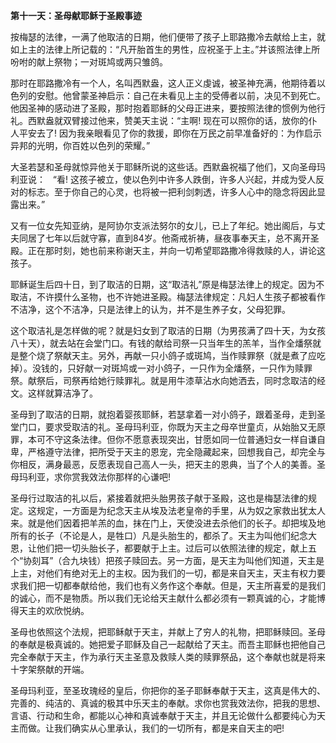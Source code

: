 **第十一天：圣母献耶稣于圣殿事迹**

按梅瑟的法律，一满了他取洁的日期，他们便带了孩子上耶路撒冷去献给上主，就如上主的法律上所记载的：“凡开胎首生的男性，应祝圣于上主。”并该照法律上所吩咐的献上祭物；一对斑鸠或两只雏鸽。

那时在耶路撒冷有一个人，名叫西默盎，这人正义虔诚，被圣神充满，他期待着以色列的安慰。他曾蒙圣神启示：自己在未看见上主的受傅者以前，决见不到死亡。他因圣神的感动进了圣殿，那时抱着耶稣的父母正进来，要按照法律的惯例为他行礼。西默盎就双臂接过他来，赞美天主说：“主啊! 现在可以照你的话，放你的仆人平安去了! 因为我亲眼看见了你的救援，即你在万民之前早准备好的：为作启示异邦的光明，你百姓以色列的荣耀。”

大圣若瑟和圣母就惊异他关于耶稣所说的这些话。西默盎祝福了他们，又向圣母玛利亚说：   “看! 这孩子被立，使以色列中许多人跌倒，许多人兴起，并成为受人反对的标志。至于你自己的心灵，也将被一把利剑刺透，许多人心中的隐念将因此显露出来。”

又有一位女先知亚纳，是阿协尔支派法努尔的女儿，已上了年纪。她出阁后，与丈夫同居了七年以后就守寡，直到84岁。他斋戒祈祷，昼夜事奉天主，总不离开圣殿。正在那时刻，她也前来称谢天主，并向一切希望耶路撒冷得救赎的人，讲论这孩子。

耶稣诞生后四十日，到了取洁的日期，这“取洁礼”原是梅瑟法律上的规定。因为不取洁，不许摸什么圣物，也不许她进圣殿。梅瑟法律规定：凡妇人生孩子都被看作不洁净，这个不洁净，只是法律上的认为，并不是生养子女，父母犯罪。

这个取洁礼是怎样做的呢？就是妇女到了取洁的日期（为男孩满了四十天，为女孩八十天），就去站在会堂门口。有钱的献给司祭一只当年生的羔羊，当作全燔祭就是整个烧了祭献天主。另外，再献一只小鸽子或斑鸠，当作赎罪祭（就是煮了应吃掉）。没钱的，只好献一对斑鸠或一对小鸽子，一只作为全燔祭，一只作为赎罪祭。献祭后，司祭再给她行赎罪礼。就是用牛漆草沾水向她洒去，同时念取洁的经文。这样就算洁净了。

圣母到了取洁的日期，就抱着婴孩耶稣，若瑟拿着一对小鸽子，跟着圣母，走到圣堂门口，要求受取洁的礼。圣母玛利亚，你既为天主之母卒世童贞，从始胎又无原罪，本可不守这条法律。但你不愿意表现突出，甘愿如同一位普通妇女一样自谦自卑，严格遵守法律，把所受于天主的恩宠，完全隐藏起来，回想我自己，却完全与你相反，满身最恶，反愿表现自己高人一头，把天主的恩典，当了个人的美善。圣母玛利亚，求你赏我效法你那样的心谦吧!

圣母行过取洁的礼以后，紧接着就把头胎男孩子献于圣殿，这也是梅瑟法律的规定。这规定，一方面是为纪念天主从埃及法老皇帝的手里，从为奴之家救出犹太人来。就是他们因着把羊羔的血，抹在门上，天使没进去杀他们的长子。却把埃及地所有的长子（不论是人，是牲口）凡是头胎生的，都杀了。天主为叫他们纪念大恩，让他们把一切头胎长子，都要献于上主。过后可以依照法律的规定，献上五个“协刻耳”（合九块钱）把孩子赎回去。另一方面，是天主为叫他们知道，天主是上主，对他们有绝对无上的主权。因为我们的一切，都是来自天主，天主有权力要求我们把一切都奉献给他，我们也有义务作这个奉献。但是，天主所喜爱的是我们的诚心，而不是物质。所以我们无论给天主献什么都必须有一颗真诚的心，才能博得天主的欢欣悦纳。

圣母也依照这个法规，把耶稣献于天主，并献上了穷人的礼物，把耶稣赎回。圣母的奉献是极真诚的。她把爱子耶稣及自己一起献给了天主。而吾主耶稣也把他自己完全奉献于天主，作为承行天主圣意及救赎人类的赎罪祭品，这个奉献也就是将来十字架祭献的开端。

圣母玛利亚，至圣玫瑰经的皇后，你把你的圣子耶稣奉献于天主，这真是伟大的、完善的、纯洁的、真诚的极其中乐天主的奉献。求你也赏我效法你，把我的思想、言语、行动和生命，都能以心神和真诚奉献于天主，并且无论做什么都要纯心为天主而做。让我们确实从心里承认，我们的一切所有，都是来自天主的吧!